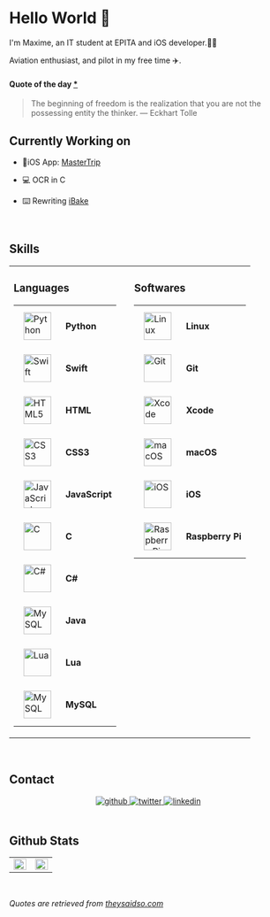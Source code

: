 # Hello World 👋  
  

I'm Maxime, an IT student at EPITA and iOS developer.👨‍💻

Aviation enthusiast, and pilot in my free time ✈️.

#### Quote of the day <a href="#quoteexp">*</a>

> The beginning of freedom is the realization that you are not the possessing entity the thinker.
>  — Eckhart Tolle


## Currently Working on  
  

- 📱iOS App: [MasterTrip](https://mastertrip.madrau.fr)  
  

- 💻 OCR in C  


- ⌨️ Rewriting [iBake](https://github.com/Maxmad68/iBake)  
  

<br/>  


## Skills 
<table><tr><td valign="top" width="50%">

### Languages  
<div align="center">  
<table>
  <tr>
    <td><img style="margin: 10px" src="https://profilinator.rishav.dev/skills-assets/python-original.svg" alt="Python" height="50" /></td>
    <td><b>Python</b></td>
  </tr>
  <tr>
    <td><img style="margin: 10px" src="https://cdn4.iconfinder.com/data/icons/logos-3/504/Swift-2-512.png" alt="Swift" height="50" /></td>
    <td><b>Swift</b></td>
  </tr>
  <tr>
    <td><img style="margin: 10px" src="https://profilinator.rishav.dev/skills-assets/html5-original-wordmark.svg" alt="HTML5" height="50" /></td>
    <td><b>HTML</b></td>
  </tr>
  <tr>
    <td><img style="margin: 10px" src="https://profilinator.rishav.dev/skills-assets/css3-original-wordmark.svg" alt="CSS3" height="50" /></td>
    <td><b>CSS3</b></td>
  </tr>
  <tr>
    <td><img style="margin: 10px" src="https://profilinator.rishav.dev/skills-assets/javascript-original.svg" alt="JavaScript" height="50" /></td>
    <td><b>JavaScript</b></td>
  </tr>
  <tr>
    <td><img style="margin: 10px" src="https://profilinator.rishav.dev/skills-assets/c-original.svg" alt="C" height="50" /></td>
    <td><b>C</b></td>
  </tr>
  <tr>
    <td><img style="margin: 10px" src="https://profilinator.rishav.dev/skills-assets/csharp-original.svg" alt="C#" height="50" /></td>
    <td><b>C#</b></td>
  </tr>
  <tr>
    <td><img style="margin: 10px" src="https://profilinator.rishav.dev/skills-assets/java-original-wordmark.svg" alt="MySQL" height="50" /></td>
    <td><b>Java</b></td>
  </tr>
  <tr>
    <td><img style="margin: 10px" src="https://upload.wikimedia.org/wikipedia/commons/thumb/c/cf/Lua-Logo.svg/1200px-Lua-Logo.svg.png" alt="Lua" height="50" /></td>
    <td><b>Lua</b></td>
  </tr>
  <tr>
    <td><img style="margin: 10px" src="https://profilinator.rishav.dev/skills-assets/mysql-original-wordmark.svg" alt="MySQL" height="50" /></td>
    <td><b>MySQL</b></td>
  </tr>
  </table>
</div>
</td><td valign="top" width="50%">



### Softwares  
<div align="center">
  <table>
    <tr>
      <td><img style="margin: 10px" src="https://profilinator.rishav.dev/skills-assets/linux-original.svg" alt="Linux" height="50" /></td>
      <td><b>Linux</b></td>
    </tr>
    <tr>
      <td><img style="margin: 10px" src="https://profilinator.rishav.dev/skills-assets/git-scm-icon.svg" alt="Git" height="50" /></td>
      <td><b>Git</b></td>
    </tr>
    <tr>
      <td><img style="margin: 10px" src="https://upload.wikimedia.org/wikipedia/commons/1/1e/Xcode_Icon.png" alt="Xcode" height="50" /></td>
      <td><b>Xcode</b></td>
    </tr>
    <tr>
      <td><img style="margin: 10px" src="https://upload.wikimedia.org/wikipedia/commons/c/c9/Finder_Icon_macOS_Big_Sur.png" alt="macOS" height="50" /></td>
      <td><b>macOS</b></td>
    </tr>
    <tr>
      <td><img style="margin: 10px" src="https://madrau.fr/Github-Icons/ios.png" alt="iOS" height="50" /></td>
      <td><b>iOS</b></td>
    </tr>
    <tr>
      <td><img style="margin: 10px" src="https://profilinator.rishav.dev/skills-assets/raspberrypi.png" alt="Raspberry Pi" height="50" /></td>
      <td><b>Raspberry Pi</b></td>
    </tr>
  </table>
</div>

</td></tr></table>  

<br/>  


## Contact 
<div align="center">
<a href="https://github.com/Maxmad68" target="_blank">
<img src=https://img.shields.io/badge/github-%2324292e.svg?&style=for-the-badge&logo=github&logoColor=white alt=github style="margin-bottom: 5px;" />
</a>
<a href="https://twitter.com/Maxmad682" target="_blank">
<img src=https://img.shields.io/badge/twitter-%2300acee.svg?&style=for-the-badge&logo=twitter&logoColor=white alt=twitter style="margin-bottom: 5px;" />
</a>
<a href="https://linkedin.com/in/maxime-madrau-708b141a6/" target="_blank">
<img src=https://img.shields.io/badge/linkedin-%231E77B5.svg?&style=for-the-badge&logo=linkedin&logoColor=white alt=linkedin style="margin-bottom: 5px;" />
</a>  
</div>  
  

<br/>  


## Github Stats  
<table><tr><td valign="top" width="50%">

<img src="https://github-readme-stats.vercel.app/api?username=Maxmad68&show_icons=true&count_private=true&hide_border=true" align="left" style="width: 100%" />

</td><td valign="top" width="50%">

<img src="https://github-readme-stats.vercel.app/api/top-langs/?username=Maxmad68&hide_border=true&layout=compact" align="left" style="width: 100%" />

</td></tr></table>  

<br/>  


<a id="quoteexp"></a>
*Quotes are retrieved from [theysaidso.com](theysaidso.com)*
